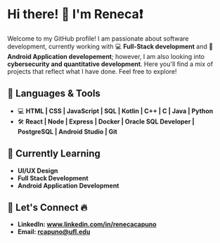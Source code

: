 # Hi there! 👋 I'm Reneca❗

Welcome to my GitHub profile!  I am passionate about software development, currently working with 💻 **Full-Stack development** and 📱 **Android Application developement**; however, I am also looking into **cybersecurity and quantitative development**. Here you'll find a mix of projects that reflect what I have done. Feel free to explore!

## 🔧 Languages & Tools

- 💻 **HTML | CSS | JavaScript | SQL | Kotlin | C++ | C | Java | Python** 
- 🛠️ **React | Node | Express | Docker | Oracle SQL Developer | PostgreSQL | Android Studio | Git** 

## 🌱 Currently Learning
- **UI/UX Design**
- **Full Stack Development**
- **Android Application Development**

## 🤝 Let's Connect 🔥

- **LinkedIn: www.linkedin.com/in/renecacapuno**
- **Email: rcapuno@ufl.edu**
  
